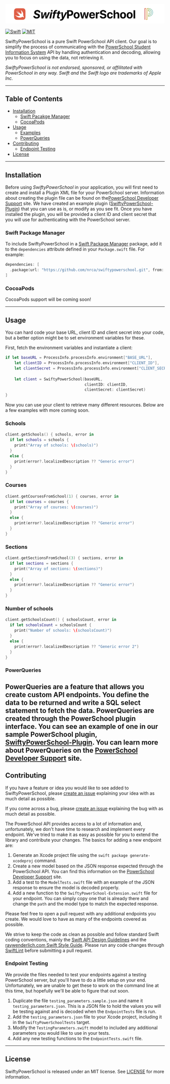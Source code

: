 ![SwiftyPowerSchool](Images/swiftypowerschool.png)

[![Swift](https://img.shields.io/badge/Swift-4.0-orange.svg)](https://swift.org)
[![MIT](https://img.shields.io/badge/License-MIT-green.svg)](https://opensource.org/licenses/MIT)


SwiftyPowerSchool is a pure Swift PowerSchool API client. Our goal is to simplify the process of communicating with the [PowerSchool Student Information System](https://www.powerschool.com/solutions/student-information-system-sis/) API by handling authentication and decoding, allowing you to focus on using the data, not retrieving it.

_SwiftyPowerSchool is not endorsed, sponsored, or affilitated with PowerSchool in any way. Swift and the Swift logo are trademarks of Apple Inc._

***

## Table of Contents
* [Installation](#installation)
  * [Swift Pacakge Manager](#swift-package-manager)
  * [CocoaPods](#cocoapods)
* [Usage](#usage)
  * [Examples](#schools)
  * [PowerQueries](#powerqueries)
* [Contributing](#contributing)
  * [Endpoint Testing](#endpoint-testing)
* [License](#license)

---

## Installation
Before using _SwiftyPowerSchool_ in your application, you will first need to create and install a Plugin XML file for your PowerSchool server. Information about creating the plugin file can be found on the[PowerSchool Developer Support](https://support.powerschool.com/developer/#/page/plugin-xml) site. We have created an example plugin ([SwiftyPowerSchool-Plugin](https://github.com/NRCA/SwiftyPowerSchool-Plugin)) that you can use as is, or modify as you see fit. Once you have installed the plugin, you will be provided a client ID and client secret that you will use for authenticating with the PowerSchool server.

### Swift Package Manager
To include SwiftyPowerSchool in a [Swift Package Manager](https://swift.org/package-manager/) package, add it to the `dependencies` attribute defined in your `Package.swift` file. For example:
```swift
dependencies: [
  .package(url: "https://github.com/nrca/swiftypowerschool.git", from: "1.0.0-beta1")
]
```

### CocoaPods
CocoaPods support will be coming soon!

---

## Usage
You can hard code your base URL, client ID and client secret into your code, but a better option might be to set environment variables for these.

First, fetch the environment variables and instantiate a client:
```swift
if let baseURL = ProcessInfo.processInfo.environment["BASE_URL"],
    let clientID = ProcessInfo.processInfo.environment["CLIENT_ID"],
    let clientSecret = ProcessInfo.processInfo.environment["CLIENT_SECRET"] {

    let client = SwiftyPowerSchool(baseURL,
                                   clientID: clientID,
                                   clientSecret: clientSecret)
}
```

Now you can use your client to retrieve many different resources. Below are a few examples with more coming soon.

### Schools
```swift
client.getSchools() { schools, error in
  if let schools = schools {
    print("Array of schools: \(schools)")
  }
  else {
    print(error?.localizedDescription ?? "Generic error")
  }
}
```

### Courses
```swift
client.getCoursesFromSchool(1) { courses, error in
  if let courses = courses {
    print("Array of courses: \(courses)")
  }
  else {
    print(error?.localizedDescription ?? "Generic error")
  }
}
```

### Sections
```swift
client.getSectionsFromSchool(3) { sections, error in
  if let sections = sections {
    print("Array of sections: \(sections)")
  }
  else {
    print(error?.localizedDescription ?? "Generic error")
  }
}
```

### Number of schools
```swift
client.getSchoolsCount() { schoolsCount, error in
  if let schoolsCount = schoolsCount {
    print("Number of schools: \(schoolsCount)")
  }
  else {
    print(error?.localizedDescription ?? "Generic error 2")
  }
}
```

### PowerQueries
PowerQueries are a feature that allows you create custom API endpoints. You define the data to be returned and write a SQL select statement to fetch the data. PowerQueries are created through the PowerSchool plugin interface. You can see an example of one in our sample PowerSchool plugin, [SwiftyPowerSchool-Plugin](https://github.com/NRCA/SwiftyPowerSchool-Plugin). You can learn more about PowerQueries on the [PowerSchool Developer Support](https://support.powerschool.com/developer/#/page/powerqueries) site.
---

## Contributing
If you have a feature or idea you would like to see added to SwiftyPowerSchool, please [create an issue](https://github.com/NRCA/SwiftyPowerSchool/issues/new) explaining your idea with as much detail as possible.

If you come across a bug, please [create an issue](https://github.com/NRCA/SwiftyPowerSchool/issues/new) explaining the bug with as much detail as possible.

The PowerSchool API provides access to a lot of information and, unfortunately, we don't have time to research and implement every endpoint. We've tried to make it as easy as possible for you to extend the library and contribute your changes. The basics for adding a new endpoint are:

1. Generate an Xcode project file using the `swift package generate-xcodeproj` command.
2. Create a new model based on the JSON response expected through the PowerSchool API. You can find this information on the [PowerSchool Developer Support](https://support.powerschool.com/developer) site.
3. Add a test to the `ModelTests.swift` file with an example of the JSON response to ensure the model is decoded properly.
4. Add a new function to the `SwiftyPowerSchool-Extension.swift` file for your endpoint. You can simply copy one that is already there and change the `path` and the model type to match the expected response.

Please feel free to open a pull request with any additional endpoints you create. We would love to have as many of the endpoints covered as possible.

We strive to keep the code as clean as possible and follow standard Swift coding conventions, mainly the [Swift API Design Guidelines](https://swift.org/documentation/api-design-guidelines/) and the [raywenderlich.com Swift Style Guide](https://github.com/raywenderlich/swift-style-guide). Please run any code changes  through [SwiftLint](https://github.com/realm/SwiftLint) before submitting a pull request.

### Endpoint Testing
We provide the files needed to test your endpoints against a testing PowerSchool server, but you'll have to do a little setup on your end. Unfortunately, we are unable to get these to work on the command line at this time, but hopefully we'll be able to figure that out soon.

1. Duplicate the file `testing_parameters.sample.json` and name it `testing_parameters.json`. This is a JSON file to hold the values you will be testing against and is decoded when the `EndpointTests` file is run.
2. Add the `testing_parameters.json` file to your Xcode project, including it in the `SwiftyPowerSchoolTests` target.
3. Modify the `TestingParameters.swift` model to included any additional parameters you would like to use in your tests.
4. Add any new testing functions to the `EndpointTests.swift` file.


---

## License
SwiftyPowerSchool is released under an MIT license. See [LICENSE](https://opensource.org/licenses/MIT) for more information.
